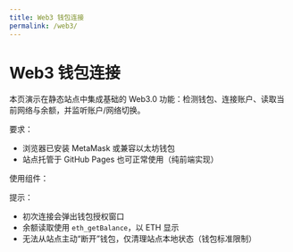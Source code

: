 ```yaml
---
title: Web3 钱包连接
permalink: /web3/
---
```


# Web3 钱包连接

本页演示在静态站点中集成基础的 Web3.0 功能：检测钱包、连接账户、读取当前网络与余额，并监听账户/网络切换。

要求：
- 浏览器已安装 MetaMask 或兼容以太坊钱包
- 站点托管于 GitHub Pages 也可正常使用（纯前端实现）

使用组件：

<WalletConnect />

提示：
- 初次连接会弹出钱包授权窗口
- 余额读取使用 `eth_getBalance`，以 ETH 显示
- 无法从站点主动“断开”钱包，仅清理站点本地状态（钱包标准限制）